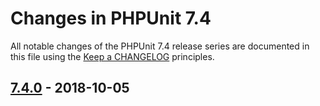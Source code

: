 # Changes in PHPUnit 7.4

All notable changes of the PHPUnit 7.4 release series are documented in this file using the [Keep a CHANGELOG](http://keepachangelog.com/) principles.

## [7.4.0] - 2018-10-05

[7.4.0]: https://github.com/sebastianbergmann/phpunit/compare/7.3...7.4.0

